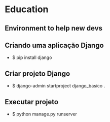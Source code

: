 # Education
## Environment to help new devs 

## Criando uma aplicação Django
- $ pip install django

## Criar projeto Django
- $ django-admin startproject django_basico .

## Executar projeto
- $ python manage.py runserver 
